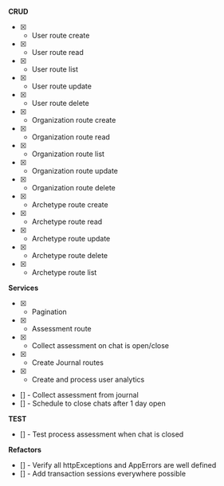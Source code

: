 **CRUD**

- [x] - User route create
- [x] - User route read
- [x] - User route list
- [x] - User route update
- [x] - User route delete

- [x] - Organization route create
- [x] - Organization route read
- [x] - Organization route list
- [x] - Organization route update
- [x] - Organization route delete

- [x] - Archetype route create
- [x] - Archetype route read
- [x] - Archetype route update
- [x] - Archetype route delete
- [x] - Archetype route list

**Services**

- [x] - Pagination
- [x] - Assessment route
- [x] - Collect assessment on chat is open/close
- [X] - Create Journal routes
- [X] - Create and process user analytics
- [] - Collect assessment from journal
- [] - Schedule to close chats after 1 day open

**TEST**

- [] - Test process assessment when chat is closed

**Refactors**

- [] - Verify all httpExceptions and AppErrors are well defined
- [] - Add transaction sessions everywhere possible
